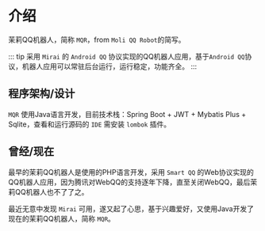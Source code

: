 # 介绍 <Badge text="Beta" type="wring" vertical="top" />
茉莉QQ机器人，简称 `MQR`，from `Moli QQ Robot`的简写。

::: tip 
采用 `Mirai` 的 `Android QQ` 协议实现的QQ机器人应用，基于`Android QQ`协议，机器人应用可以常驻后台运行，运行稳定，功能齐全。
:::

## 程序架构/设计
`MQR` 使用Java语言开发，目前技术栈：Spring Boot + JWT + Mybatis Plus + Sqlite，查看和运行源码的 `IDE` 需安装 `lombok` 插件。

## 曾经/现在
最早的茉莉QQ机器人是使用的PHP语言开发，采用 `Smart QQ` 的Web协议实现的QQ机器人应用，因为腾讯对WebQQ的支持逐年下降，直至关闭WebQQ，最后茉莉QQ机器人也不了了之。

最近无意中发现 `Mirai` 可用，遂又起了心思，基于兴趣爱好，又使用Java开发了现在的茉莉QQ机器人，简称 `MQR`。
